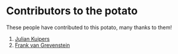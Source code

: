# Contributors to the potato

These people have contributed to this potato, many thanks to them!

1. [Julian Kuipers](/profiles/julian.md)
2. [Frank van Grevenstein](/profiles/frank.md)
